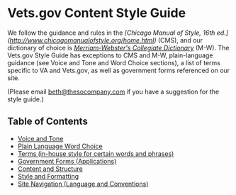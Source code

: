 # Vets.gov Content Style Guide

We follow the guidance and rules in the *[Chicago Manual of Style, 16th ed.] (http://www.chicagomanualofstyle.org/home.html)* (CMS), and our dictionary of choice is [*Merriam-Webster's Collegiate Dictionary*](http://www.merriam-webster.com/) (M-W). The Vets.gov Style Guide has exceptions to CMS and M-W, plain-language guidance (see Voice and Tone and Word Choice sections), a list of terms specific to VA and Vets.gov, as well as government forms referenced on our site.

(Please email beth@thesocompany.com if you have a suggestion for the style guide.)

## Table of Contents

- [Voice and Tone](https://github.com/department-of-veterans-affairs/vets.gov-content-style-guide/blob/master/voice-and-tone.md)
- [Plain Language Word Choice](https://github.com/department-of-veterans-affairs/vets.gov-content-style-guide/blob/master/word-choice.md)
- [Terms (in-house style for certain words and phrases)](https://github.com/department-of-veterans-affairs/vets.gov-content-style-guide/blob/master/terms.md)
- [Government Forms (Applications)](https://github.com/department-of-veterans-affairs/vets.gov-content-style-guide/blob/master/forms.md)
- [Content and Structure](https://github.com/department-of-veterans-affairs/vets.gov-content-style-guide/blob/master/content-and-structure.md)
- [Style and Formatting](https://github.com/department-of-veterans-affairs/vets.gov-content-style-guide/blob/master/style-and-formatting.md)
- [Site Navigation (Language and Conventions)](https://github.com/department-of-veterans-affairs/vets.gov-content-style-guide/blob/master/site-navigation.md)
